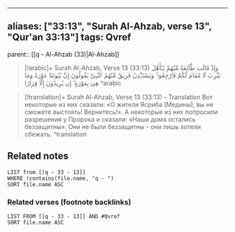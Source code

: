
---
aliases: ["33:13", "Surah Al-Ahzab, verse 13", "Qur'an 33:13"]
tags: Qvref
---

parent:: [[q - Al-Ahzab (33)|Al-Ahzab]]

> [!arabic]+ Surah Al-Ahzab, Verse 13 (33:13)
> <span class="quran-arabic">وَإِذْ قَالَت طَّآئِفَةٌ مِّنْهُمْ يَـٰٓأَهْلَ يَثْرِبَ لَا مُقَامَ لَكُمْ فَٱرْجِعُوا۟ ۚ وَيَسْتَـْٔذِنُ فَرِيقٌ مِّنْهُمُ ٱلنَّبِىَّ يَقُولُونَ إِنَّ بُيُوتَنَا عَوْرَةٌ وَمَا هِىَ بِعَوْرَةٍ ۖ إِن يُرِيدُونَ إِلَّا فِرَارًا</span>
^arabic

> [!translation]+ Surah Al-Ahzab, Verse 13 (33:13) - Translation
> Вот некоторые из них сказали: «О жители Ясриба (Медины), вы не сможете выстоять! Вернитесь!». А некоторые из них попросили разрешения у Пророка и сказали: «Наши дома остались беззащитны». Они не были беззащитны - они лишь хотели сбежать.
^translation



## Related notes
```dataview
LIST from [[q - 33 - 13]]
WHERE !contains(file.name, "q - ")
SORT file.name ASC
```

### Related verses (footnote backlinks)
```dataview
LIST FROM [[q - 33 - 13]] AND #Qvref
SORT file.name ASC
```

